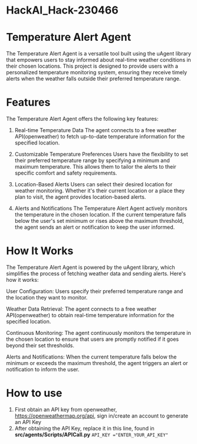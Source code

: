 # HackAI_Hack-230466
# Temperature Alert Agent
The Temperature Alert Agent is a versatile tool built using the uAgent library that empowers users to stay informed about real-time weather conditions in their chosen locations. This project is designed to provide users with a personalized temperature monitoring system, ensuring they receive timely alerts when the weather falls outside their preferred temperature range.

# Features
The Temperature Alert Agent offers the following key features:

1. Real-time Temperature Data
The agent connects to a free weather API(openweather) to fetch up-to-date temperature information for the specified location.

3. Customizable Temperature Preferences
Users have the flexibility to set their preferred temperature range by specifying a minimum and maximum temperature. This allows them to tailor the alerts to their specific comfort and safety requirements.

4. Location-Based Alerts
Users can select their desired location for weather monitoring. Whether it's their current location or a place they plan to visit, the agent provides location-based alerts.

5. Alerts and Notifications
The Temperature Alert Agent actively monitors the temperature in the chosen location. If the current temperature falls below the user's set minimum or rises above the maximum threshold, the agent sends an alert or notification to keep the user informed.

# How It Works
The Temperature Alert Agent is powered by the uAgent library, which simplifies the process of fetching weather data and sending alerts. Here's how it works:

User Configuration: Users specify their preferred temperature range and the location they want to monitor.

Weather Data Retrieval: The agent connects to a free weather API(openweather) to obtain real-time temperature information for the specified location.

Continuous Monitoring: The agent continuously monitors the temperature in the chosen location to ensure that users are promptly notified if it goes beyond their set thresholds.

Alerts and Notifications: When the current temperature falls below the minimum or exceeds the maximum threshold, the agent triggers an alert or notification to inform the user.
# How to use
1. First obtain an API key from openweather, https://openweathermap.org/api, sign in/create an account to generate an API Key
2. After obtaining the API Key, replace it in this line, found in **src/agents/Scripts/APICall.py**
`API_KEY ="ENTER_YOUR_API_KEY"`
